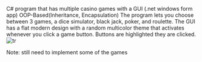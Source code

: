 C# program that has multiple casino games with a GUI (.net windows form app)
OOP-Based(Inheritance, Encapsulation)
The program lets you choose between 3 games, a dice simulator, black jack, poker, and roulette. 
The GUI has a flat modern design with a random multicolor theme that activates whenever you click a game button. Buttons are highlighted they are clicked.
![tr](https://user-images.githubusercontent.com/64340009/138211171-10c91829-6919-4c53-8cb1-7898382ed4de.gif)

Note: 
still need to implement some of the games
